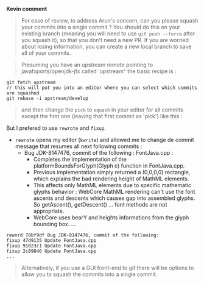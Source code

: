 **Kevin comment**

> For ease of review, to address Arun's concern, can you please squash your commits into a single commit ?
> You should do this on your existing branch (meaning you will need to use `git push --force` after you squash it), so that you don't need a new PR.
> If you are worried about losing information, you can create a new local branch to save all of your commits.

> Presuming you have an upstream remote pointing to javafxports/openjdk-jfx called 'upstream" the basic recipe is :

```
git fetch upstream
// this will put you into an editor where you can select which commits are squashed
git rebase -i upstream/develop
```

> and then change the `pick` to `squash` in your editor for all commits except the first one (leaving that first commit as 'pick') like this :

But I prefered to use `rewrote` and `fixup`.
- `rewrote` opens my editor (`kwrite`) and allowed me to change de commit message that resumes all next following commits :
   - Bug JDK-8147476, commit of the following :
     FontJava.cpp :
     - Completes the implementation of the platformBoundsForGlyph(Glyph c) function in FontJava.cpp.
     - Previous implementation simply returned a (0,0,0,0) rectangle, which explains the bad rendering height of MathML elements.
     - This affects only MathML elements due to specific mathematic glyphs behavior : WebCore MathML rendering can't use the font ascents and descents which causes gap into assembled glyphs. So getAscent(), getDescent() ... font methods are not appropriate.
     - WebCore uses bearY and heights informations from the glyph bounding box.
    ...
    
```
reword 78bf9df Bug JDK-8147476, commit of the following:
fixup 47d9135 Update FontJava.cpp
fixup 91023c1 Update FontJava.cpp
fixup 2c89846 Update FontJava.cpp
...
```

> Alternatively, if you use a GUI front-end to git there will be options to allow you to squash the commits into a single commit.
